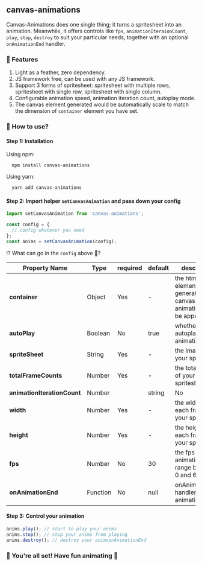 ## canvas-animations

Canvas-Animations does one single thing; it turns a spritesheet into an animation. Meanwhile, it offers controls like `fps`, `animationIteraionCount`, `play`, `stop`, `destroy` to suit your particular needs, together with an optional `onAnimationEnd` handler.

### 🍾 Features

1. Light as a feather, zero dependency.
2. JS framework free, can be used with any JS framework.
3. Support 3 forms of spritesheet: spritesheet with multiple rows, spritesheet with single row, spritesheet with single column.
4. Configurable animation speed, animation iteration count, autoplay mode.
5. The canvas element generated would be automatically scale to match the dimension of `container` element you have set.

### 🔦 How to use?

#### Step 1: Installation

Using npm:

```shell
  npm install canvas-animations
```

Using yarn:

```shell
  yarn add canvas-animations
```

#### Step 2: Import helper `setCanvasAnimation` and pass down your config

```javascript
import setCanvasAnimation from 'canvas-animations';

const config = {
  // config whatever you need
};
const anims = setCanvasAnimation(config);
```

⁉️ What can go in the `config` above 🧩?

| Property Name               | Type     | required | default | description                                                               |
| --------------------------- | -------- | -------- | ------- | ------------------------------------------------------------------------- |
| **container**               | Object   | Yes      | -       | the html element that the generated canvas animation would be appended to |
| **autoPlay**                | Boolean  | No       | true    | whether to autoplay animation or not                                      |
| **spriteSheet**             | String   | Yes      | -       | the image url of your spritesheet                                         |
| **totalFrameCounts**        | Number   | Yes      | -       | the total frames of your spritesheet                                      |
| **animationIterationCount** | Number   |          | string  | No                                                                        | 1 | iteration count for your spritesheet, 'infinite' for infinite loop |
| **width**                   | Number   | Yes      | -       | the width of each frame in your spritesheet                               |
| **height**                  | Number   | Yes      | -       | the height of each frame in your spritesheet                              |
| **fps**                     | Number   | No       | 30      | the fps for your animation, valid range between 0 and 60                  |
| **onAnimationEnd**          | Function | No       | null    | onAnimationEnd handler for your animation                                 |

#### Step 3: Control your animation

```javascript
anims.play(); // start to play your anims
anims.stop(); // stop your anims from playing
anims.destroy(); // destroy your animsonAnimationEnd
```

### 🍻 You're all set! Have fun animating 🍻
